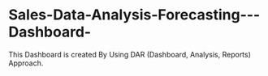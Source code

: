 # Sales-Data-Analysis-Forecasting---Dashboard-
This Dashboard is created By Using DAR (Dashboard, Analysis, Reports) Approach. 
